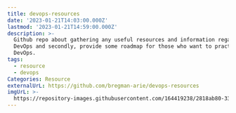 ```yaml
---
title: devops-resources
date: '2023-01-21T14:03:00.000Z'
lastmod: '2023-01-21T14:59:00.000Z'
description: >-
  Github repo about gathering any useful resources and information regarding
  DevOps and secondly, provide some roadmap for those who want to practice
  DevOps.
tags:
  - resource
  - devops
Categories: Resource
externalUrL: https://github.com/bregman-arie/devops-resources
imgUrL: >-
  https://repository-images.githubusercontent.com/164419238/2818ab80-3314-11eb-8a6f-0a325d82520a
---
```

